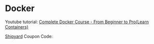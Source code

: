 # Docker

Youtube tutorial:
[Complete Docker Course - From Beginner to Pro(Learn Containers)](https://youtu.be/RqTEHSBrYFw?si=M5nvo_ED0B3MoYTH)

[Shipyard](https://shipyard.build)
Coupon Code:
